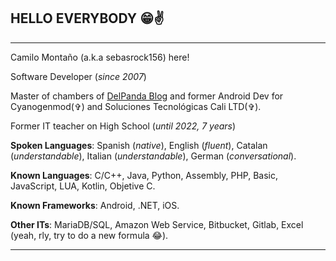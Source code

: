 [DelPanda Blog]: https://delpanda.blogspot.com
## HELLO EVERYBODY 😁✌

---
Camilo Montaño (a.k.a sebasrock156) here!

Software Developer (*since 2007*)

Master of chambers of [DelPanda Blog] and former Android Dev for Cyanogenmod(✞) and Soluciones Tecnológicas Cali LTD(✞).

Former IT teacher on High School (*until 2022, 7 years*)

**Spoken Languages**: Spanish (*native*), English (*fluent*), Catalan (*understandable*), Italian (*understandable*), German (*conversational*).

**Known Languages**: C/C++, Java, Python, Assembly, PHP, Basic, JavaScript, LUA, Kotlin, Objetive C.

**Known Frameworks**: Android, .NET, iOS.

**Other ITs**: MariaDB/SQL, Amazon Web Service, Bitbucket, Gitlab, Excel (yeah, rly, try to do a new formula 😂).

---
   
